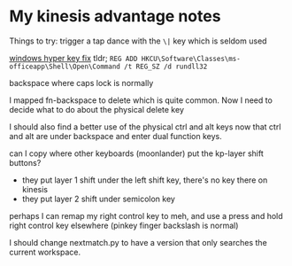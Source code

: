 My kinesis advantage notes
==========================

Things to try:
trigger a tap dance with the `\|` key which is seldom used

[windows hyper key fix](https://www.howtogeek.com/445318/how-to-remap-the-office-key-on-your-keyboard/)
tldr; `REG ADD HKCU\Software\Classes\ms-officeapp\Shell\Open\Command /t REG_SZ /d rundll32`

backspace where caps lock is normally

I mapped fn-backspace to delete which is quite common. Now I need to decide what to do about the physical delete key

I should also find a better use of the physical ctrl and alt keys now that ctrl and alt are under backspace and enter dual function keys.

can I copy where other keyboards (moonlander) put the kp-layer shift buttons?
 * they put layer 1 shift under the left shift key, there's no key there on kinesis
 * they put layer 2 shift under semicolon key

perhaps I can remap my right control key to meh, and use a press and hold right control key elsewhere (pinkey finger backslash is normal)

I should change nextmatch.py to have a version that only searches the current workspace.

